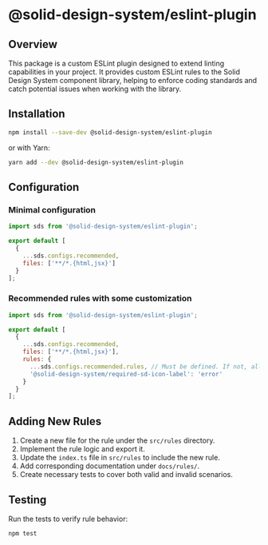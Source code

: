 # @solid-design-system/eslint-plugin

## Overview

This package is a custom ESLint plugin designed to extend linting capabilities in your project. It provides custom ESLint rules to the Solid Design System component library, helping to enforce coding standards and catch potential issues when working with the library.

## Installation

```bash
npm install --save-dev @solid-design-system/eslint-plugin
```

or with Yarn:

```bash
yarn add --dev @solid-design-system/eslint-plugin
```

## Configuration

### Minimal configuration

```js
import sds from '@solid-design-system/eslint-plugin';

export default [
  {
    ...sds.configs.recommended,
    files: ['**/*.{html,jsx}']
  }
];
```

### Recommended rules with some customization

```js
import sds from '@solid-design-system/eslint-plugin';

export default [
  {
    ...sds.configs.recommended,
    files: ['**/*.{html,jsx}'],
    rules: {
      ...sds.configs.recommended.rules, // Must be defined. If not, all recommended rules will be lost
      '@solid-design-system/required-sd-icon-label': 'error'
    }
  }
];
```

## Adding New Rules

1. Create a new file for the rule under the `src/rules` directory.
2. Implement the rule logic and export it.
3. Update the `index.ts` file in `src/rules` to include the new rule.
4. Add corresponding documentation under `docs/rules/`.
5. Create necessary tests to cover both valid and invalid scenarios.

## Testing

Run the tests to verify rule behavior:

```bash
npm test
```
